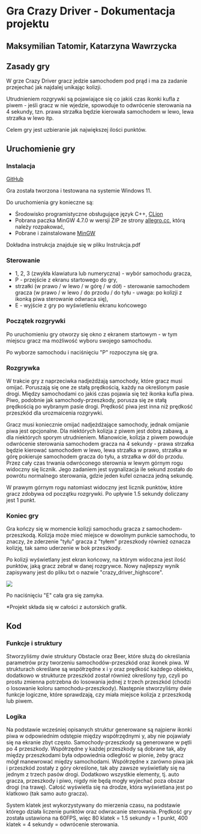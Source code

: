 <!DOCTYPE  html>

<head>

<meta  charset="UTF-8">

<link  href='https://fonts.googleapis.com/css?family=Chakra Petch'  rel='stylesheet'>

<link  href='https://fonts.googleapis.com/css?family=Poppins'  rel='stylesheet'>

  

<link  rel="stylesheet"  href="style_dokumentacja.css">

<title>Dokumentacja - projekt WdP - gra Crazy Driver</title>

</head>

<body>

<h1>Gra Crazy Driver - Dokumentacja projektu</h1>

<h2  id="sign">Maksymilian Tatomir, Katarzyna Wawrzycka</h2>

  

<h2>Zasady gry</h2>

<p>W grze Crazy Driver gracz jedzie samochodem pod prąd i ma za zadanie przejechać jak najdalej unikając kolizji.</p>

<p>Utrudnieniem rozgrywki są pojawiające się co jakiś czas ikonki kufla z piwem - jeśli gracz w nie wjedzie, spowoduje to odwrócenie sterowania na 4 sekundy, tzn. prawa strzałka będzie kierowała samochodem w lewo, lewa strzałka w lewo itp.</p>

<p>Celem gry jest uzbieranie jak największej ilości punktów.</p>

  

<h2>Uruchomienie gry</h2>

<h3>Instalacja</h3>

<p><a  href="https://github.com/liballeg/allegro_wiki/wiki/Quickstart"  target="_blank">GitHub</a></p>

<p>Gra została tworzona i testowana na systemie Windows 11.</p>

<p>Do uruchomienia gry konieczne są:</p>

<ul>

<li>Środowisko programistyczne obsługujące język C++, <a href="https://www.jetbrains.com/clion/"  target="_blank"> CLion</a> </li>
<li> Pobrana paczka MinGW 4.7.0 w wersji ZIP ze strony <a href=" https://www.allegro.cc/files/" target="_blank">allegro.cc</a>, którą należy rozpakować, </li>
<li> Pobrane i zainstalowane <a href="https://sourceforge.net/projects/mingw/">MinGW</a>


</ul>

<p> Dokładna instrukcja znajduje się w pliku Instrukcja.pdf </p>

<h3>Sterowanie</h3>

<ul>

<li>1, 2, 3 (zwykła klawiatura lub numeryczna) - wybór samochodu gracza,</li>

<li>P - przejście z ekranu startowego do gry,</li>

<li>strzałki (w prawo / w lewo / w górę / w dół) - sterowanie samochodem gracza (w prawo / w lewo / do przodu / do tyłu - uwaga: po kolizji z ikonką piwa sterowanie odwraca się),</li>

<li>E - wyjście z gry po wyświetleniu ekranu końcowego</li>

</ul>

  

<h3>Początek rozgrywki</h3>

<p>Po uruchomieniu gry otworzy się okno z ekranem startowym - w tym miejscu gracz ma możliwość wyboru swojego samochodu.</p>

<p>Po wyborze samochodu i naciśnięciu "P" rozpoczyna się gra.</p>

  

<h3>Rozgrywka</h3>

<p>W trakcie gry z naprzeciwka nadjeżdżają samochody, które gracz musi omijać. Poruszają się one ze stałą prędkością, każdy na określonym pasie drogi. Między samochodami co jakiś czas pojawia się też ikonka kufla piwa. Piwo, podobnie jak samochody-przeszkody, porusza się ze stałą prędkością po wybranym pasie drogi. Prędkość piwa jest inna niż prędkość przeszkód dla urozmaicenia rozgrywki.</p>

<p>Gracz musi koniecznie omijać nadjeżdżające samochody, jednak omijanie piwa jest opcjonalne. Dla niektórych kolizja z piwem jest dobrą zabawą, a dla niektórych sporym utrudnieniem. Mianowicie, kolizja z piwem powoduje odwrócenie sterowania samochodem gracza na 4 sekundy - prawa strzałka będzie kierować samochodem w lewo, lewa strzałka w prawo, strzałka w górę pokieruje samochodem gracza do tyłu, a strzałka w dół do przodu. Przez cały czas trwania odwróconego sterownia w lewym górnym rogu widoczny się licznik. Jego zadaniem jest sygnalizacja ile sekund zostało do powrótu normalnego sterowania, gdzie jeden kufel oznacza jedną sekundę.</p>


</div>

<p>W prawym górnym rogu natomiast widoczny jest licznik punktów, które gracz zdobywa od początku rozgrywki. Po upływie 1.5 sekundy doliczany jest 1 punkt.</p>  

<h3>Koniec gry</h3>

<p>Gra kończy się w momencie kolizji samochodu gracza z samochodem-przeszkodą. Kolizja może mieć miejsce w dowolnym punkcie samochodu, to znaczy, że zderzenie "tyłu" gracza z "tyłem" przeszkody również oznacza kolizję, tak samo uderzenie w bok przeszkody.</p>

<p>Po kolizji wyświetlany jest ekran końcowy, na którym widoczna jest ilość punktów, jaką gracz zebrał w danej rozgrywce. Nowy najlepszy wynik zapisywany jest do pliku txt o nazwie "crazy_driver_highscore".</p>

<img  src="images/end.png"  id="endExl">

<p>Po naciśnięciu "E" cała gra się zamyka.</p>

<p>*Projekt składa się w całości z autorskich grafik.</p>

<h2>Kod</h2>

<h3>Funkcje i struktury</h3>

<p>Stworzyliśmy dwie struktury Obstacle oraz Beer, które służą do określania parametrów przy tworzeniu samochodów-przeszkód oraz ikonek piwa. W strukturach określane są współrzędne x i y oraz prędkość każdego obiektu, dodatkowo w strukturze przeszkód został również określony typ, czyli po prostu zmienna potrzebna do losowania jednej z trzech przeszkód (chodzi o losowanie koloru samochodu-przeszkody). Następnie stworzyliśmy dwie funkcje logiczne, które sprawdzają, czy miała miejsce kolizja z przeszkodą lub piwem.</p>

<h3>Logika</h3>

<p>Na podstawie wcześniej opisanych struktur generowane są najpierw ikonki piwa w odpowiednim odstępie między współrzędnymi y, aby nie pojawiały się na ekranie zbyt często. Samochody-przeszkody są generowane w pętli po 4 przeszkody. Współrzędne y każdej przeszkody są dobrane tak, aby między przeszkodami była odpowiednia odległość w pionie, żeby gracz mógł manewrować między samochodami. Współrzędne x zarówno piwa jak i przeszkód zostały z góry określone, tak aby zawsze wyświetlały się na jednym z trzech pasów drogi. Dodatkowo wszystkie elementy, tj. auto gracza, przeszkody i piwo, nigdy nie będą mogły wyjechać poza obszar drogi (na trawę). Całość wyświetla się na drodze, która wyświetlana jest po klatkowo (tak samo auto gracza).</p>

<p  id="last">System klatek jest wykorzystywany do mierzenia czasu, na podstawie którego działa liczenie punktów oraz odwracanie sterowania. Prędkość gry została ustawiona na 60FPS, więc 80 klatek = 1.5 sekundy = 1 punkt, 400 klatek = 4 sekundy = odwrócenie sterowania.</p>

</body>
